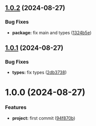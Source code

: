 ## [1.0.2](https://github.com/resourge/history-store/compare/v1.0.1...v1.0.2) (2024-08-27)


### Bug Fixes

* **package:** fix main and types ([1324b5e](https://github.com/resourge/history-store/commit/1324b5e5a4505dcb10427a0b170148285079327f))

## [1.0.1](https://github.com/resourge/history-store/compare/v1.0.0...v1.0.1) (2024-08-27)


### Bug Fixes

* **types:** fix types ([2db3738](https://github.com/resourge/history-store/commit/2db373849a98420c6575e6847309aea50909d1ae))

# 1.0.0 (2024-08-27)


### Features

* **project:** first commit ([94f870b](https://github.com/resourge/history-store/commit/94f870b62c1bc35f557abbbc9f97c98ba37ed7ed))
